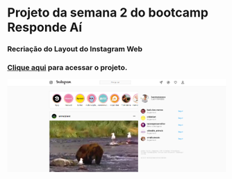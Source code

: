 # Projeto da semana 2 do bootcamp Responde Aí
### Recriação do Layout do Instagram Web
### [Clique aqui](https://luanerdy.github.io/instagram/) para acessar o projeto.
![Print do projeto](./assets/images/print.png)
